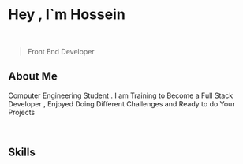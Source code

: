 <h1>
  Hey , I`m Hossein
</h1>
 
<br />

> Front End Developer


<h2>
  About Me
</h2>

<p>Computer Engineering Student . I am Training to Become a Full Stack Developer , Enjoyed Doing Different Challenges and Ready to do Your Projects</p>

<br/>

<h2>
  Skills
</h2>


